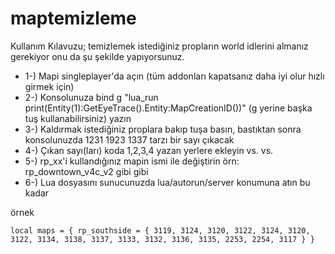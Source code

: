 # maptemizleme
Kullanım Kılavuzu; temizlemek istediğiniz propların world idlerini almanız gerekiyor onu da şu şekilde yapıyorsunuz.

- 1-) Mapi singleplayer'da açın (tüm addonları kapatsanız daha iyi olur hızlı girmek için)
- 2-) Konsolunuza bind g "lua_run print(Entity(1):GetEyeTrace().Entity:MapCreationID())" (g yerine başka tuş kullanabilirsiniz) yazın
- 3-) Kaldırmak istediğiniz proplara bakıp tuşa basın, bastıktan sonra konsolunuzda 1231 1923 1337 tarzı bir sayı çıkacak
- 4-) Çıkan sayı(ları) koda 1,2,3,4 yazan yerlere ekleyin vs. vs.
- 5-) rp_xx'i kullandığınız mapin ismi ile değiştirin örn: rp_downtown_v4c_v2 gibi gibi
- 6-) Lua dosyasını sunucunuzda lua/autorun/server konumuna atın bu kadar

örnek

`
local maps = {
	rp_southside = {
		3119, 3124, 3120, 3122, 3124, 3120, 3122, 3134, 3138, 3137, 3133, 3132, 3136, 3135, 2253, 2254, 3117
	}
}
`
